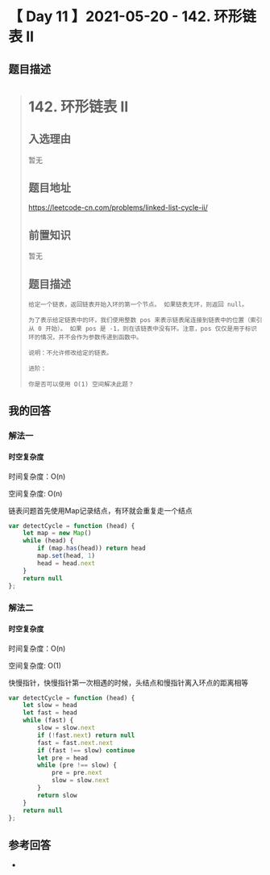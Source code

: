 # 【 Day 11 】2021-05-20 - 142. 环形链表 II

## 题目描述

># 142. 环形链表 II
>
>## 入选理由
>
>暂无
>
>## 题目地址
>
>https://leetcode-cn.com/problems/linked-list-cycle-ii/
>
>## 前置知识
>
>暂无
>
>## 题目描述
>
>```
>给定一个链表，返回链表开始入环的第一个节点。 如果链表无环，则返回 null。
>
>为了表示给定链表中的环，我们使用整数 pos 来表示链表尾连接到链表中的位置（索引从 0 开始）。 如果 pos 是 -1，则在该链表中没有环。注意，pos 仅仅是用于标识环的情况，并不会作为参数传递到函数中。
>
>说明：不允许修改给定的链表。
>
>进阶：
>
>你是否可以使用 O(1) 空间解决此题？
>```

## 我的回答

### 解法一

#### 时空复杂度

时间复杂度：O(n)

空间复杂度: O(n)

链表问题首先使用Map记录结点，有环就会重复走一个结点

```JavaScript
var detectCycle = function (head) {
    let map = new Map()
    while (head) {
        if (map.has(head)) return head
        map.set(head, 1)
        head = head.next
    }
    return null
};
```

### 解法二

#### 时空复杂度

时间复杂度：O(n)

空间复杂度: O(1)

快慢指针，快慢指针第一次相遇的时候，头结点和慢指针离入环点的距离相等

```javascript
var detectCycle = function (head) {
    let slow = head
    let fast = head
    while (fast) {
        slow = slow.next
        if (!fast.next) return null
        fast = fast.next.next
        if (fast !== slow) continue
        let pre = head
        while (pre !== slow) {
            pre = pre.next
            slow = slow.next
        }
        return slow
    }
    return null
};
```



## 参考回答

-
